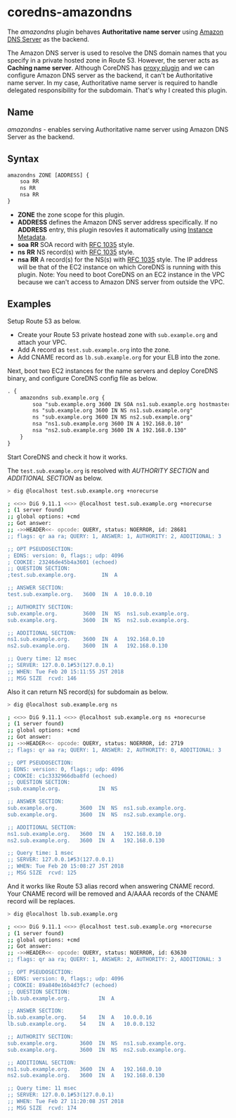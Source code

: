 # coredns-amazondns
The *amazondns* plugin behaves **Authoritative name server** using [Amazon DNS Server](https://docs.aws.amazon.com/AmazonVPC/latest/UserGuide/VPC_DHCP_Options.html#AmazonDNS) as the backend.

The Amazon DNS server is used to resolve the DNS domain names that you specify in a private hosted zone in Route 53. However, the server acts as **Caching name server**. Although CoreDNS has [proxy plugin](https://github.com/coredns/coredns/tree/master/plugin/proxy) and we can configure Amazon DNS server as the backend, it can't be Authoritative name server. In my case, Authoritative name server is required to handle delegated responsibility for the subdomain. That's why I created this plugin. 

## Name

*amazondns* - enables serving Authoritative name server using Amazon DNS Server as the backend.

## Syntax

```txt
amazondns ZONE [ADDRESS] {
    soa RR
    ns RR
    nsa RR
}
```

* **ZONE** the zone scope for this plugin.
* **ADDRESS** defines the Amazon DNS server address specifically.
  If no **ADDRESS** entry, this plugin resovles it automatically using [Instance Metadata](https://docs.aws.amazon.com/AWSEC2/latest/UserGuide/ec2-instance-metadata.html).
* **soa** **RR** SOA record with [RFC 1035](https://tools.ietf.org/html/rfc1035#section-5) style.
* **ns** **RR** NS record(s) with [RFC 1035](https://tools.ietf.org/html/rfc1035#section-5) style.
* **nsa** **RR** A record(s) for the NS(s) with [RFC 1035](https://tools.ietf.org/html/rfc1035#section-5) style.
  The IP address will be that of the EC2 instance on which CoreDNS is running with this plugin.
  Note: You need to boot CoreDNS on an EC2 instance in the VPC because we can't access to Amazon DNS server from outside the VPC.

## Examples

Setup Route 53 as below.

* Create your Route 53 private hostead zone with `sub.example.org` and attach your VPC.
* Add A record as `test.sub.example.org` into the zone.
* Add CNAME record as `lb.sub.example.org` for your ELB into the zone.

Next, boot two EC2 instances for the name servers and deploy CoreDNS binary, and configure CoreDNS config file as below.

```txt
. {
    amazondns sub.example.org {
        soa "sub.example.org 3600 IN SOA ns1.sub.example.org hostmaster.sub.example.org (2018030619 3600 900 1209600 900)"
        ns "sub.example.org 3600 IN NS ns1.sub.example.org"
        ns "sub.example.org 3600 IN NS ns2.sub.example.org"
        nsa "ns1.sub.example.org 3600 IN A 192.168.0.10"
        nsa "ns2.sub.example.org 3600 IN A 192.168.0.130"
    }
}
```

Start CoreDNS and check it how it works.

The `test.sub.example.org` is resolved with *AUTHORITY SECTION* and *ADDITIONAL SECTION* as below.

```bash
> dig @localhost test.sub.example.org +norecurse

; <<>> DiG 9.11.1 <<>> @localhost test.sub.example.org +norecurse
; (1 server found)
;; global options: +cmd
;; Got answer:
;; ->>HEADER<<- opcode: QUERY, status: NOERROR, id: 28681
;; flags: qr aa ra; QUERY: 1, ANSWER: 1, AUTHORITY: 2, ADDITIONAL: 3

;; OPT PSEUDOSECTION:
; EDNS: version: 0, flags:; udp: 4096
; COOKIE: 23246de45b4a3601 (echoed)
;; QUESTION SECTION:
;test.sub.example.org.        IN  A

;; ANSWER SECTION:
test.sub.example.org.   3600  IN  A  10.0.0.10

;; AUTHORITY SECTION:
sub.example.org.        3600  IN  NS  ns1.sub.example.org.
sub.example.org.        3600  IN  NS  ns2.sub.example.org.

;; ADDITIONAL SECTION:
ns1.sub.example.org.    3600  IN  A   192.168.0.10
ns2.sub.example.org.    3600  IN  A   192.168.0.130

;; Query time: 12 msec
;; SERVER: 127.0.0.1#53(127.0.0.1)
;; WHEN: Tue Feb 20 15:11:55 JST 2018
;; MSG SIZE  rcvd: 146
```

Also it can return NS record(s) for subdomain as below.

```bash
> dig @localhost sub.example.org ns

; <<>> DiG 9.11.1 <<>> @localhost sub.example.org ns +norecurse
; (1 server found)
;; global options: +cmd
;; Got answer:
;; ->>HEADER<<- opcode: QUERY, status: NOERROR, id: 2719
;; flags: qr aa ra; QUERY: 1, ANSWER: 2, AUTHORITY: 0, ADDITIONAL: 3

;; OPT PSEUDOSECTION:
; EDNS: version: 0, flags:; udp: 4096
; COOKIE: c1c3332966dba8fd (echoed)
;; QUESTION SECTION:
;sub.example.org.            IN  NS

;; ANSWER SECTION:
sub.example.org.       3600  IN  NS  ns1.sub.example.org.
sub.example.org.       3600  IN  NS  ns2.sub.example.org.

;; ADDITIONAL SECTION:
ns1.sub.example.org.   3600  IN  A   192.168.0.10
ns2.sub.example.org.   3600  IN  A   192.168.0.130

;; Query time: 1 msec
;; SERVER: 127.0.0.1#53(127.0.0.1)
;; WHEN: Tue Feb 20 15:08:27 JST 2018
;; MSG SIZE  rcvd: 125
```

And it works like Route 53 alias record when answering CNAME record.
Your CNAME record will be removed and A/AAAA records of the CNAME record will be replaces.

```bash
> dig @localhost lb.sub.example.org

; <<>> DiG 9.11.1 <<>> @localhost test.sub.example.org +norecurse
; (1 server found)
;; global options: +cmd
;; Got answer:
;; ->>HEADER<<- opcode: QUERY, status: NOERROR, id: 63630
;; flags: qr aa ra; QUERY: 1, ANSWER: 2, AUTHORITY: 2, ADDITIONAL: 3

;; OPT PSEUDOSECTION:
; EDNS: version: 0, flags:; udp: 4096
; COOKIE: 89a840e16b4d3fc7 (echoed)
;; QUESTION SECTION:
;lb.sub.example.org.         IN  A

;; ANSWER SECTION:
lb.sub.example.org.    54    IN  A   10.0.0.16
lb.sub.example.org.    54    IN  A   10.0.0.132

;; AUTHORITY SECTION:
sub.example.org.       3600  IN  NS  ns1.sub.example.org.
sub.example.org.       3600  IN  NS  ns2.sub.example.org.

;; ADDITIONAL SECTION:
ns1.sub.example.org.   3600  IN  A   192.168.0.10
ns2.sub.example.org.   3600  IN  A   192.168.0.130

;; Query time: 11 msec
;; SERVER: 127.0.0.1#53(127.0.0.1)
;; WHEN: Tue Feb 27 11:20:08 JST 2018
;; MSG SIZE  rcvd: 174
```
